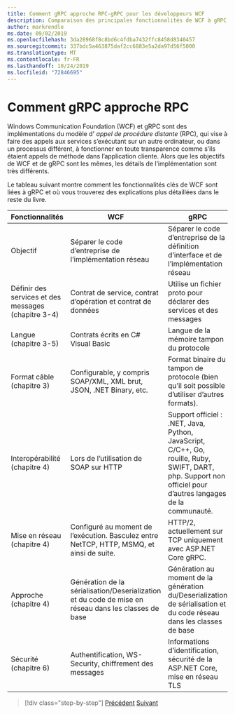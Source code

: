 ```yaml
---
title: Comment gRPC approche RPC-gRPC pour les développeurs WCF
description: Comparaison des principales fonctionnalités de WCF à gRPC.
author: markrendle
ms.date: 09/02/2019
ms.openlocfilehash: 3da28968f8c8bd6c4fdba7432ffc8458d8340457
ms.sourcegitcommit: 337bdc5a463875daf2cc6883e5a2da97d56f5000
ms.translationtype: MT
ms.contentlocale: fr-FR
ms.lasthandoff: 10/24/2019
ms.locfileid: "72846695"
---
```

# <a name="how-grpc-approaches-rpc"></a>Comment gRPC approche RPC

Windows Communication Foundation (WCF) et gRPC sont des implémentations du modèle d' *appel de procédure distante* (RPC), qui vise à faire des appels aux services s’exécutant sur un autre ordinateur, ou dans un processus différent, à fonctionner en toute transparence comme s’ils étaient appels de méthode dans l’application cliente. Alors que les objectifs de WCF et de gRPC sont les mêmes, les détails de l’implémentation sont très différents.

Le tableau suivant montre comment les fonctionnalités clés de WCF sont liées à gRPC et où vous trouverez des explications plus détaillées dans le reste du livre.

| Fonctionnalités | WCF | gRPC |
| -------- | --- | ---- |
| Objectif | Séparer le code d’entreprise de l’implémentation réseau | Séparer le code d’entreprise de la définition d’interface et de l’implémentation réseau |
| Définir des services et des messages (chapitre 3-4)  | Contrat de service, contrat d’opération et contrat de données | Utilise un fichier proto pour déclarer des services et des messages |
| Langue (chapitre 3-5) | Contrats écrits en C# Visual Basic | Langue de la mémoire tampon du protocole |
| Format câble (chapitre 3) | Configurable, y compris SOAP/XML, XML brut, JSON, .NET Binary, etc. | Format binaire du tampon de protocole (bien qu’il soit possible d’utiliser d’autres formats).
| Interopérabilité (chapitre 4) | Lors de l’utilisation de SOAP sur HTTP | Support officiel : .NET, Java, Python, JavaScript, C/C++, Go, rouille, Ruby, SWIFT, DART, php. Support non officiel pour d’autres langages de la communauté. |
| Mise en réseau (chapitre 4) | Configuré au moment de l’exécution. Basculez entre NetTCP, HTTP, MSMQ, et ainsi de suite. | HTTP/2, actuellement sur TCP uniquement avec ASP.NET Core gRPC. |
| Approche (chapitre 4) | Génération de la sérialisation/Deserialization et du code de mise en réseau dans les classes de base | Génération au moment de la génération du/Deserialization de sérialisation et du code réseau dans les classes de base |
| Sécurité (chapitre 6) | Authentification, WS-Security, chiffrement des messages | Informations d’identification, sécurité de la ASP.NET Core, mise en réseau TLS |

>[!div class="step-by-step"]
>[Précédent](grpc-overview.md)
>[Suivant](interface-definition-language.md)
